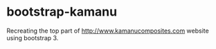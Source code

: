 # bootstrap-kamanu
Recreating the top part of http://www.kamanucomposites.com website using bootstrap 3.
